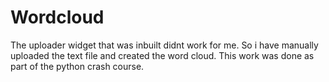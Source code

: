 # Wordcloud
The uploader widget that was inbuilt didnt work for me. So i have manually uploaded the text file and created the word cloud.
This work was done as part of the python crash course.
